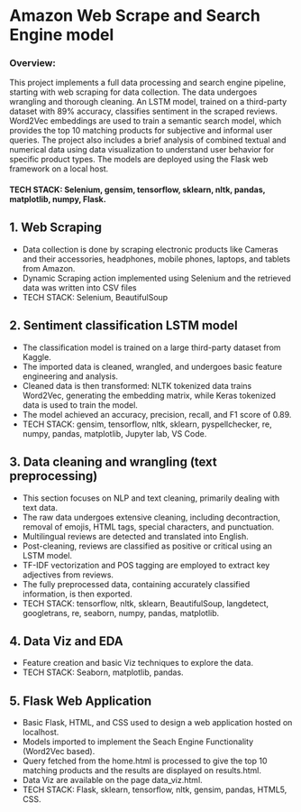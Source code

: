 # Amazon Web Scrape and Search Engine model
### Overview:
This project implements a full data processing and search engine pipeline, starting with web scraping for data collection. The data undergoes wrangling and thorough cleaning. An LSTM model, trained on a third-party dataset with 89% accuracy, classifies sentiment in the scraped reviews. Word2Vec embeddings are used to train a semantic search model, which provides the top 10 matching products for subjective and informal user queries. The project also includes a brief analysis of combined textual and numerical data using data visualization to understand user behavior for specific product types. The models are deployed using the Flask web framework on a local host.
#### TECH STACK: Selenium, gensim, tensorflow, sklearn, nltk, pandas, matplotlib, numpy, Flask.

## 1. Web Scraping
* Data collection is done by scraping electronic products like Cameras and their accessories, headphones, mobile phones, laptops, and tablets from Amazon.
* Dynamic Scraping action implemented using Selenium and the retrieved data was written into CSV files
* TECH STACK: Selenium, BeautifulSoup

## 2. Sentiment classification LSTM model
* The classification model is trained on a large third-party dataset from Kaggle.
* The imported data is cleaned, wrangled, and undergoes basic feature engineering and analysis.
* Cleaned data is then transformed: NLTK tokenized data trains Word2Vec, generating the embedding matrix, while Keras tokenized data is used to train the model.
* The model achieved an accuracy, precision, recall, and F1 score of 0.89.
* TECH STACK: gensim, tensorflow, nltk, sklearn, pyspellchecker, re, numpy, pandas, matplotlib, Jupyter lab, VS Code. 

## 3. Data cleaning and wrangling (text preprocessing)
* This section focuses on NLP and text cleaning, primarily dealing with text data.
* The raw data undergoes extensive cleaning, including decontraction, removal of emojis, HTML tags, special characters, and punctuation.
* Multilingual reviews are detected and translated into English.
* Post-cleaning, reviews are classified as positive or critical using an LSTM model.
* TF-IDF vectorization and POS tagging are employed to extract key adjectives from reviews. 
* The fully preprocessed data, containing accurately classified information, is then exported.
* TECH STACK: tensorflow, nltk, sklearn, BeautifulSoup, langdetect, googletrans, re, seaborn, numpy, pandas, matplotlib.

## 4. Data Viz and EDA
* Feature creation and basic Viz techniques to explore the data.
* TECH STACK: Seaborn, matplotlib, pandas.
  
## 5. Flask Web Application
* Basic Flask, HTML, and CSS used to design a web application hosted on localhost.
* Models imported to implement the Seach Engine Functionality (Word2Vec based).
* Query fetched from the home.html is processed to give the top 10 matching products and the results are displayed on results.html.
* Data Viz are available on the page data_viz.html.
* TECH STACK: Flask, sklearn, tensorflow, nltk, gensim, pandas, HTML5, CSS.
